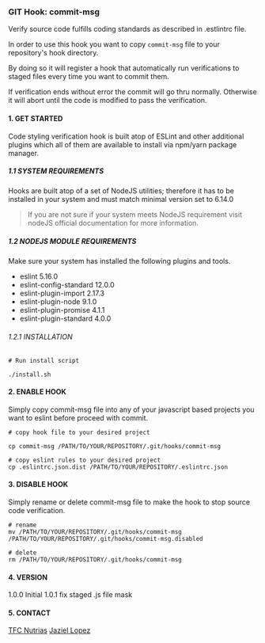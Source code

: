 ### GIT Hook: commit-msg

Verify source code fulfills coding standards as described in .estlintrc file.

In order to use this hook you want to copy ```commit-msg``` file to your repository's hook directory.

By doing so it will register a hook that automatically run verifications to staged files every time you want to commit them.

If verification ends without error the commit will go thru normally. Otherwise it will abort until the code is modified to pass the verification.

#### 1. GET STARTED

Code styling verification hook is built atop of ESLint and other additional plugins which all of them
are available to install via npm/yarn package manager.

##### 1.1  SYSTEM REQUIREMENTS

Hooks are built atop of a set of NodeJS utilities; therefore it has to be installed in your system and must match minimal version set to 6.14.0

> If you are not sure if your system meets NodeJS requirement visit nodeJS official documentation for more information.

##### 1.2 NODEJS MODULE REQUIREMENTS

Make sure your system has installed the following plugins and tools.
 
* eslint  5.16.0
* eslint-config-standard 12.0.0
* eslint-plugin-import 2.17.3
* eslint-plugin-node 9.1.0
* eslint-plugin-promise 4.1.1
* eslint-plugin-standard 4.0.0

######  1.2.1 INSTALLATION

```
# Run install script 

./install.sh

```

#### 2. ENABLE HOOK

Simply copy commit-msg file into any of your javascript based projects you want to eslint before proceed with commit.

```
# copy hook file to your desired project

cp commit-msg /PATH/TO/YOUR/REPOSITORY/.git/hooks/commit-msg

# copy eslint rules to your desired project
cp .eslintrc.json.dist /PATH/TO/YOUR/REPOSITORY/.eslintrc.json
```

#### 3. DISABLE HOOK

Simply rename or delete commit-msg file to make the hook to stop source code verification.

```
# rename 
mv /PATH/TO/YOUR/REPOSITORY/.git/hooks/commit-msg /PATH/TO/YOUR/REPOSITORY/.git/hooks/commit-msg.disabled 

# delete
rm /PATH/TO/YOUR/REPOSITORY/.git/hooks/commit-msg
```

#### 4. VERSION

1.0.0    Initial
1.0.1    fix staged .js file mask

#### 5. CONTACT

[TFC Nutrias](mailto:tfc_nutrias@thermofisher.com)
[Jaziel Lopez](mailto:jaziel.lopez@thermofisher.com)
